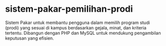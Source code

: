 # sistem-pakar-pemilihan-prodi
Sistem Pakar untuk membantu pengguna dalam memilih program studi (prodi) yang sesuai di kampus berdasarkan gejala, minat, dan kriteria tertentu. Dibangun dengan PHP dan MySQL untuk mendukung pengambilan keputusan yang efisien.
